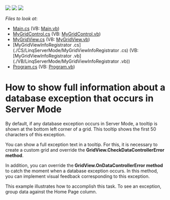 <!-- default badges list -->
![](https://img.shields.io/endpoint?url=https://codecentral.devexpress.com/api/v1/VersionRange/128631760/13.1.4%2B)
[![](https://img.shields.io/badge/Open_in_DevExpress_Support_Center-FF7200?style=flat-square&logo=DevExpress&logoColor=white)](https://supportcenter.devexpress.com/ticket/details/E3660)
[![](https://img.shields.io/badge/📖_How_to_use_DevExpress_Examples-e9f6fc?style=flat-square)](https://docs.devexpress.com/GeneralInformation/403183)
<!-- default badges end -->
<!-- default file list -->
*Files to look at*:

* [Main.cs](./CS/LinqServerMode/Main.cs) (VB: [Main.vb](./VB/LinqServerMode/Main.vb))
* [MyGridControl.cs](./CS/LinqServerMode/MyGridControl.cs) (VB: [MyGridControl.vb](./VB/LinqServerMode/MyGridControl.vb))
* [MyGridView.cs](./CS/LinqServerMode/MyGridView.cs) (VB: [MyGridView.vb](./VB/LinqServerMode/MyGridView.vb))
* [MyGridViewInfoRegistrator .cs](./CS/LinqServerMode/MyGridViewInfoRegistrator .cs) (VB: [MyGridViewInfoRegistrator .vb](./VB/LinqServerMode/MyGridViewInfoRegistrator .vb))
* [Program.cs](./CS/LinqServerMode/Program.cs) (VB: [Program.vb](./VB/LinqServerMode/Program.vb))
<!-- default file list end -->
# How to show full information about a database exception that occurs in Server Mode


<p>By default, if any database exception occurs in Server Mode, a tooltip is shown at the bottom left corner of a grid. This tooltip shows the first 50 characters of this exception. </p><p>You can show a full exception text in a tooltip. For this, it is necessary to create a custom grid and override the <strong>GridView.CheckDataControllerError method</strong>. </p><p>In addition, you can override the<strong> </strong><strong>GridView.OnDataControllerError method</strong> to catch the moment when a database exception occurs. In this method, you can implement visual feedback corresponding to this exception. </p><p>This example illustrates how to accomplish this task. To see an exception, group data against the Home Page column. </p>

<br/>


